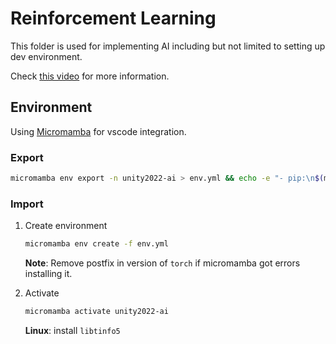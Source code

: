 # Reinforcement Learning
This folder is used for implementing AI including but not limited to setting up dev environment.

Check [this video](https://www.youtube.com/watch?v=zPFU30tbyKs) for more information.

## Environment
Using [Micromamba](https://mamba.readthedocs.io/en/latest/installation/micromamba-installation.html) for vscode integration.

### Export 
```bash
micromamba env export -n unity2022-ai > env.yml && echo -e "- pip:\n$(micromamba run -n unity2022-ai pip freeze | sed 's/^/    - /')" >> env.yml
```

### Import 
1. Create environment
    ```bash
    micromamba env create -f env.yml
    ```

    **Note**: Remove postfix in version of `torch` if micromamba got errors installing it.

1. Activate
    ```bash
    micromamba activate unity2022-ai
    ```
    
    **Linux**: install `libtinfo5`
